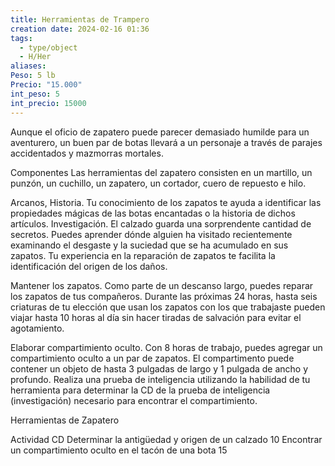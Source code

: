 ```yaml
---
title: Herramientas de Trampero
creation date: 2024-02-16 01:36
tags:
  - type/object
  - H/Her
aliases: 
Peso: 5 lb
Precio: "15.000"
int_peso: 5
int_precio: 15000
---
```


Aunque el oficio de zapatero puede parecer demasiado humilde para un aventurero, un buen par de botas llevará a un personaje a través de parajes accidentados y mazmorras mortales. 

Componentes Las herramientas del zapatero consisten en un martillo, un punzón, un cuchillo, un zapatero, un cortador, cuero de repuesto e hilo.

Arcanos, Historia. Tu conocimiento de los zapatos te ayuda a identificar las propiedades mágicas de las botas encantadas o la historia de dichos artículos. 
Investigación. El calzado guarda una sorprendente cantidad de secretos. Puedes aprender dónde alguien ha visitado recientemente examinando el desgaste y la suciedad que se ha acumulado en sus zapatos. Tu experiencia en la reparación de zapatos te facilita la identificación del origen de los daños.

Mantener los zapatos. Como parte de un descanso largo, puedes reparar los zapatos de tus compañeros. Durante las próximas 24 horas, hasta seis criaturas de tu elección que usan los zapatos con los que trabajaste pueden viajar hasta 10 horas al día sin hacer tiradas de salvación para evitar el agotamiento.

Elaborar compartimiento oculto. Con 8 horas de trabajo, puedes agregar un compartimiento oculto a un par de zapatos. El compartimento puede contener un objeto de hasta 3 pulgadas de largo y 1 pulgada de ancho y profundo. Realiza una prueba de inteligencia utilizando la habilidad de tu herramienta para determinar la CD de la prueba de inteligencia (investigación) necesario para encontrar el compartimiento.

Herramientas de Zapatero

Actividad                                                                                                  CD
Determinar la antigüedad y origen de un calzado                                10
Encontrar un compartimiento oculto en el tacón de una bota             15